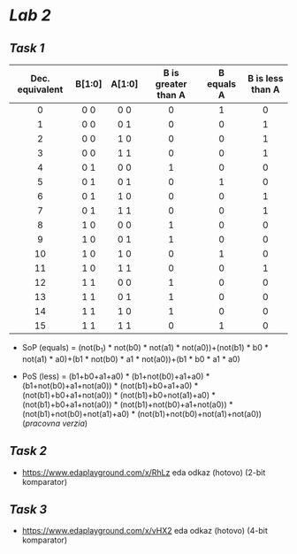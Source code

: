 # *Lab 2*
## *Task 1*
| **Dec. equivalent** | **B[1:0]** | **A[1:0]** | **B is greater than A** | **B equals A** | **B is less than A** |
| :-: | :-: | :-: | :-: | :-: | :-: |
| 0 | 0 0 | 0 0 | 0 | 1 | 0 |
| 1 | 0 0 | 0 1 | 0 | 0 | 1 |
| 2 | 0 0 | 1 0 | 0 | 0 | 1 |
| 3 | 0 0 | 1 1 | 0 | 0 | 1 |
| 4 | 0 1 | 0 0 | 1 | 0 | 0 |
| 5 | 0 1 | 0 1 | 0 | 1 | 0 |
| 6 | 0 1 | 1 0 | 0 | 0 | 1 |
| 7 | 0 1 | 1 1 | 0 | 0 | 1 |
| 8 | 1 0 | 0 0 | 1 | 0 | 0 |
| 9 | 1 0 | 0 1 | 1 | 0 | 0 |
| 10 | 1 0 | 1 0 | 0 | 1 | 0 |
| 11 | 1 0 | 1 1 | 0 | 0 | 1 |
| 12 | 1 1 | 0 0 | 1 | 0 | 0 |
| 13 | 1 1 | 0 1 | 1 | 0 | 0 |
| 14 | 1 1 | 1 0 | 1 | 0 | 0 |
| 15 | 1 1 | 1 1 | 0 | 1 | 0 |

- SoP (equals) = (not(b<sub>1</sub>) * not(b0) * not(a1) * not(a0))+(not(b1) * b0 * not(a1) * a0)+(b1 * not(b0) * a1 * not(a0))+(b1 * b0 * a1 * a0)

- PoS (less) = (b1+b0+a1+a0) * (b1+not(b0)+a1+a0) * (b1+not(b0)+a1+not(a0)) * (not(b1)+b0+a1+a0) * (not(b1)+b0+a1+not(a0)) * (not(b1)+b0+not(a1)+a0) * (not(b1)+b0+a1+not(a0)) * (not(b1)+not(b0)+a1+not(a0)) * (not(b1)+not(b0)+not(a1)+a0) * (not(b1)+not(b0)+not(a1)+not(a0)) (*pracovna verzia*)

## *Task 2*



- https://www.edaplayground.com/x/RhLz eda odkaz (hotovo) (2-bit komparator)
## *Task 3*




- https://www.edaplayground.com/x/vHX2 eda odkaz (hotovo) (4-bit komparator)
